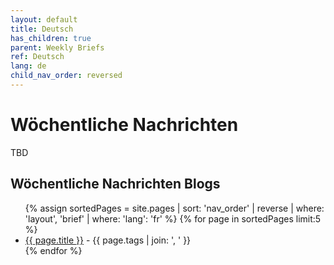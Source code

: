 ```yaml
---
layout: default
title: Deutsch
has_children: true
parent: Weekly Briefs
ref: Deutsch
lang: de
child_nav_order: reversed
---
```


# Wöchentliche Nachrichten

TBD

## Wöchentliche Nachrichten Blogs

<ul>
{% assign sortedPages = site.pages | sort: 'nav_order' | reverse | where: 'layout', 'brief' | where: 'lang': 'fr' %}
{% for page in sortedPages limit:5 %}
    <li><a href="{{ page.url }}">{{ page.title }}</a> - {{ page.tags | join: ', ' }} </li>
{% endfor %}
</ul>
